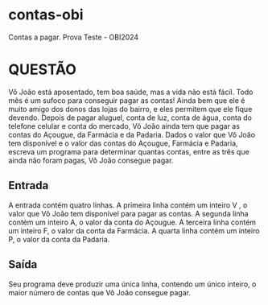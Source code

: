 # contas-obi
Contas a pagar. Prova Teste - OBI2024

<h1>QUESTÃO</h1>
Vô João está aposentado, tem boa saúde, mas a vida não está fácil. Todo mês é um sufoco para
conseguir pagar as contas! Ainda bem que ele é muito amigo dos donos das lojas do bairro, e eles
permitem que ele fique devendo.
Depois de pagar aluguel, conta de luz, conta de água, conta do telefone celular e conta do mercado,
Vô João ainda tem que pagar as contas do Açougue, da Farmácia e da Padaria.
Dados o valor que Vô João tem disponível e o valor das contas do Açougue, Farmácia e Padaria,
escreva um programa para determinar quantas contas, entre as três que ainda não foram pagas, Vô
João consegue pagar.
<h2>Entrada</h2>
A entrada contém quatro linhas. A primeira linha contém um inteiro V , o valor que Vô João tem
disponível para pagar as contas. A segunda linha contém um inteiro A, o valor da conta do Açougue.
A terceira linha contém um inteiro F, o valor da conta da Farmácia. A quarta linha contém um
inteiro P, o valor da conta da Padaria.
<h2>Saída</h2>
Seu programa deve produzir uma única linha, contendo um único inteiro, o maior número de contas
que Vô João consegue pagar.

